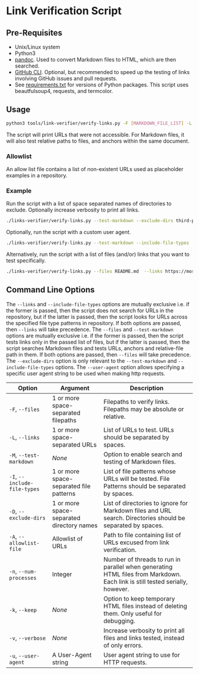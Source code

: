 # Link Verification Script

## Pre-Requisites

- Unix/Linux system
- Python3
- [pandoc](https://github.com/jgm/pandoc). Used to convert Markdown files to HTML, which are then searched.
- [GitHub CLI](https://github.com/cli/cli). Optional, but recommended to speed up the testing of links involving GitHub issues and pull requests.
- See [requirements.txt](requirements.txt) for versions of Python packages. This script uses beautfulsoup4, requests, and termcolor.

## Usage

```bash
python3 tools/link-verifier/verify-links.py -F [MARKDOWN_FILE_LIST] -L [URL_LIST]
```
The script will print URLs that were not accessible. For Markdown files, it will also test relative paths to files, and anchors within the same document.

### Allowlist

An allow list file contains a list of non-existent URLs used as placeholder examples in a repository.

### Example

Run the script with a list of space separated names of directories to exclude. Optionally increase verbosity to print all links.

```bash
./links-verifier/verify-links.py --test-markdown --exclude-dirs third-party cmock --include-file-types .c .h .dox --verbose
```

Optionally, run the script with a custom user agent.

```bash
./links-verifier/verify-links.py --test-markdown --include-file-types .c .h --user-agent "Mozilla/5.0 (Macintosh; Intel Mac OS X 10_11_2) AppleWebKit/601.3.9 (KHTML, like Gecko) Version/9.0.2 Safari/601.3.9"
```

Alternatively, run the script with a list of files (and/or) links that you want to test specifically.

```bash
./links-verifier/verify-links.py --files README.md  --links https://mosquitto.org --verbose
```

## Command Line Options

The `--links` and `--include-file-types` options are mutually exclusive i.e. if the former is passed, then the script does not search for URLs in the repository, but if the latter is passed, then the script looks for URLs across the specified file type patterns in repository. If both options are passed, then `--links` will take precedence.
The  `--files` and `--test-markdown`  options are mutually exclusive i.e. if the former is passed, then the script tests links only in the passed list of files, but if the
latter is passed, then the script searches Markdown files and tests URLs, anchors and relative-file path in them. If both options are passed, then `--files` will take precedence.
The `--exclude-dirs` option is only relevant to the `--test-markdown` and `--include-file-types` options.
The `--user-agent` option allows specifying a specific user agent string to be used when making http requests.

| Option | Argument | Description |
| --- | --- | --- |
| `-F`, `--files` | 1 or more space-separated filepaths | Filepaths to verify links. Filepaths may be absolute or relative. |
| `-L`, `--links` | 1 or more space-separated URLs | List of URLs to test. URLs should be separated by spaces. |
| `-M`, `--test-markdown` | *None* | Option to enable search and testing of Markdown files. |
| `-I`, `--include-file-types` | 1 or more space-separated file patterns | List of file patterns whose URLs will be tested. File Patterns should be separated by spaces. |
| `-D`, `--exclude-dirs` | 1 or more space-separated directory names | List of directories to ignore for Markdown files and URL search. Directories should be separated by spaces. |
| `-A`, `--allowlist-file` | Allowlist of URLs | Path to file containing list of URLs excused from link verification. |
| `-n`, `--num-processes` | Integer | Number of threads to run in parallel when generating HTML files from Markdown. Each link is still tested serially, however. |
| `-k`, `--keep` | *None* | Option to keep temporary HTML files instead of deleting them. Only useful for debugging. |
| `-v`, `--verbose` | *None* | Increase verbosity to print all files and links tested, instead of only errors. |
| `-u`, `--user-agent`| A User-Agent string | User agent string to use for HTTP requests. |
